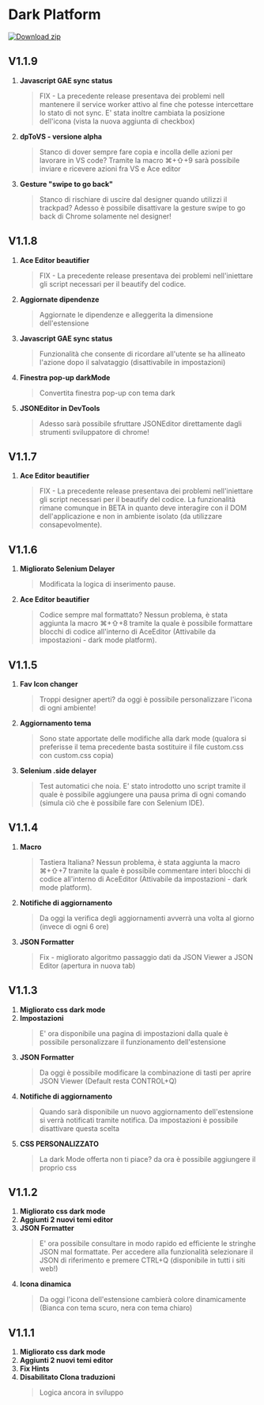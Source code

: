 # Dark Platform

<!-- BEGIN LATEST DOWNLOAD BUTTON -->
[![Download zip](https://custom-icon-badges.herokuapp.com/badge/-Download-blue?style=for-the-badge&logo=download&logoColor=white "Download zip")](https://github.com/LODYZ/darkPlatform/archive/refs/heads/main.zip)

## V1.1.9
1.  **Javascript GAE sync status**
    > FIX - La precedente release presentava dei problemi nell mantenere il service worker attivo al fine che potesse intercettare lo stato di not sync. E' stata inoltre cambiata la posizione dell'icona (vista la nuova aggiunta di checkbox)
2.  **dpToVS - versione alpha**
    > Stanco di dover sempre fare copia e incolla delle azioni per lavorare in VS code? Tramite la macro ⌘+⇧+9 sarà possibile inviare e ricevere azioni fra VS e Ace editor
3.  **Gesture "swipe to go back"**
    > Stanco di rischiare di uscire dal designer quando utilizzi il trackpad? Adesso è possibile disattivare la gesture swipe to go back di Chrome solamente nel designer!

## V1.1.8
1.  **Ace Editor beautifier**
    > FIX - La precedente release presentava dei problemi nell'iniettare gli script necessari per il beautify del codice.
2.  **Aggiornate dipendenze**
    > Aggiornate le dipendenze e alleggerita la dimensione dell'estensione
3.  **Javascript GAE sync status**
    > Funzionalità che consente di ricordare all'utente se ha allineato l'azione dopo il salvataggio (disattivabile in impostazioni)
4.  **Finestra pop-up darkMode**
    > Convertita finestra pop-up con tema dark
5.  **JSONEditor in DevTools**
    > Adesso sarà possibile sfruttare JSONEditor direttamente dagli strumenti sviluppatore di chrome!

## V1.1.7
1. **Ace Editor beautifier**
    > FIX - La precedente release presentava dei problemi nell'iniettare gli script necessari per il beautify del codice. La funzionalità rimane comunque in BETA in quanto deve interagire con il DOM dell'applicazione e non in ambiente isolato (da utilizzare consapevolmente).

## V1.1.6
1. **Migliorato Selenium Delayer**
    > Modificata la logica di inserimento pause.
2. **Ace Editor beautifier**
    > Codice sempre mal formattato? Nessun problema, è stata aggiunta la macro ⌘+⇧+8 tramite la quale è possibile formattare blocchi di codice all'interno di AceEditor (Attivabile da impostazioni - dark mode platform).

## V1.1.5
1. **Fav Icon changer**
    > Troppi designer aperti? da oggi è possibile personalizzare l'icona di ogni ambiente!
2. **Aggiornamento tema**
    > Sono state apportate delle modifiche alla dark mode (qualora si preferisse il tema precedente basta sostituire il file custom.css con custom.css copia)
3. **Selenium .side delayer**
    > Test automatici che noia. E' stato introdotto uno script tramite il quale è possibile aggiungere una pausa prima di ogni comando (simula ciò che è possibile fare con Selenium IDE). 

## V1.1.4
1. **Macro**
    > Tastiera Italiana? Nessun problema, è stata aggiunta la macro ⌘+⇧+7 tramite la quale è possibile commentare interi blocchi di codice all'interno di AceEditor (Attivabile da impostazioni - dark mode platform).
2. **Notifiche di aggiornamento**
    > Da oggi la verifica degli aggiornamenti avverrà una volta al giorno (invece di ogni 6 ore)
3. **JSON Formatter**
    > Fix - migliorato algoritmo passaggio dati da JSON Viewer a JSON Editor (apertura in nuova tab)


## V1.1.3
1. **Migliorato css dark mode**
2. **Impostazioni**
    > E' ora disponibile una pagina di impostazioni dalla quale è possibile personalizzare il funzionamento dell'estensione
3. **JSON Formatter**
    > Da oggi è possibile modificare la combinazione di tasti per aprire JSON Viewer (Default resta CONTROL+Q)
4. **Notifiche di aggiornamento**
    > Quando sarà disponibile un nuovo aggiornamento dell'estensione si verrà notificati tramite notifica. Da impostazioni è possibile disattivare questa scelta
5. **CSS PERSONALIZZATO**
    > La dark Mode offerta non ti piace? da ora è possibile aggiungere il proprio css

## V1.1.2
1. **Migliorato css dark mode**
2. **Aggiunti 2 nuovi temi editor**
3. **JSON Formatter**
    > E' ora possibile consultare in modo rapido ed efficiente le stringhe JSON mal formattate. Per accedere alla funzionalità selezionare il JSON di riferimento e premere CTRL+Q (disponibile in tutti i siti web!)
4. **Icona dinamica**
    > Da oggi l'icona dell'estensione cambierà colore dinamicamente (Bianca con tema scuro, nera con tema chiaro)

## V1.1.1
1. **Migliorato css dark mode**
2. **Aggiunti 2 nuovi temi editor**
3. **Fix Hints**
4. **Disabilitato Clona traduzioni**
    > Logica ancora in sviluppo
